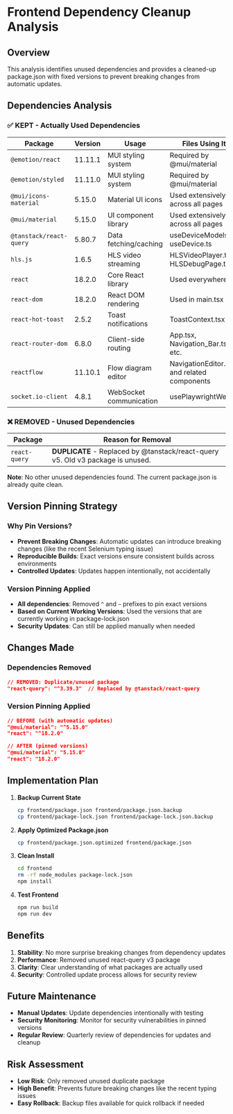 # Frontend Dependency Cleanup Analysis

## Overview
This analysis identifies unused dependencies and provides a cleaned-up package.json with fixed versions to prevent breaking changes from automatic updates.

## Dependencies Analysis

### ✅ **KEPT - Actually Used Dependencies**

| Package | Version | Usage | Files Using It |
|---------|---------|-------|----------------|
| `@emotion/react` | 11.11.1 | MUI styling system | Required by @mui/material |
| `@emotion/styled` | 11.11.0 | MUI styling system | Required by @mui/material |
| `@mui/icons-material` | 5.15.0 | Material UI icons | Used extensively across all pages |
| `@mui/material` | 5.15.0 | UI component library | Used extensively across all pages |
| `@tanstack/react-query` | 5.80.7 | Data fetching/caching | useDeviceModels.ts, useDevice.ts |
| `hls.js` | 1.6.5 | HLS video streaming | HLSVideoPlayer.tsx, HLSDebugPage.tsx |
| `react` | 18.2.0 | Core React library | Used everywhere |
| `react-dom` | 18.2.0 | React DOM rendering | Used in main.tsx |
| `react-hot-toast` | 2.5.2 | Toast notifications | ToastContext.tsx |
| `react-router-dom` | 6.8.0 | Client-side routing | App.tsx, Navigation_Bar.tsx, etc. |
| `reactflow` | 11.10.1 | Flow diagram editor | NavigationEditor.tsx and related components |
| `socket.io-client` | 4.8.1 | WebSocket communication | usePlaywrightWeb.ts |

### ❌ **REMOVED - Unused Dependencies**

| Package | Reason for Removal |
|---------|-------------------|
| `react-query` | **DUPLICATE** - Replaced by @tanstack/react-query v5. Old v3 package is unused. |

**Note**: No other unused dependencies found. The current package.json is already quite clean.

## Version Pinning Strategy

### Why Pin Versions?
- **Prevent Breaking Changes**: Automatic updates can introduce breaking changes (like the recent Selenium typing issue)
- **Reproducible Builds**: Exact versions ensure consistent builds across environments
- **Controlled Updates**: Updates happen intentionally, not accidentally

### Version Pinning Applied
- **All dependencies**: Removed `^` and `~` prefixes to pin exact versions
- **Based on Current Working Versions**: Used the versions that are currently working in package-lock.json
- **Security Updates**: Can still be applied manually when needed

## Changes Made

### Dependencies Removed
```json
// REMOVED: Duplicate/unused package
"react-query": "^3.39.3"  // Replaced by @tanstack/react-query
```

### Version Pinning Applied
```json
// BEFORE (with automatic updates)
"@mui/material": "^5.15.0"
"react": "^18.2.0"

// AFTER (pinned versions)
"@mui/material": "5.15.0"
"react": "18.2.0"
```

## Implementation Plan

1. **Backup Current State**
   ```bash
   cp frontend/package.json frontend/package.json.backup
   cp frontend/package-lock.json frontend/package-lock.json.backup
   ```

2. **Apply Optimized Package.json**
   ```bash
   cp frontend/package.json.optimized frontend/package.json
   ```

3. **Clean Install**
   ```bash
   cd frontend
   rm -rf node_modules package-lock.json
   npm install
   ```

4. **Test Frontend**
   ```bash
   npm run build
   npm run dev
   ```

## Benefits

1. **Stability**: No more surprise breaking changes from dependency updates
2. **Performance**: Removed unused react-query v3 package
3. **Clarity**: Clear understanding of what packages are actually used
4. **Security**: Controlled update process allows for security review

## Future Maintenance

- **Manual Updates**: Update dependencies intentionally with testing
- **Security Monitoring**: Monitor for security vulnerabilities in pinned versions
- **Regular Review**: Quarterly review of dependencies for updates and cleanup

## Risk Assessment

- **Low Risk**: Only removed unused duplicate package
- **High Benefit**: Prevents future breaking changes like the recent typing issues
- **Easy Rollback**: Backup files available for quick rollback if needed
